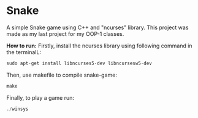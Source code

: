 # Snake
A simple Snake game using C++ and "ncurses" library.
This project was made as my  last project for my OOP-1 classes.

**How to run:**
Firstly, install the ncurses library using following command in the terminalL:
```c
sudo apt-get install libncurses5-dev libncursesw5-dev
```
Then, use makefile to compile snake-game:
```c
make
```
Finally, to play a game run:
```c
./winsys
```
